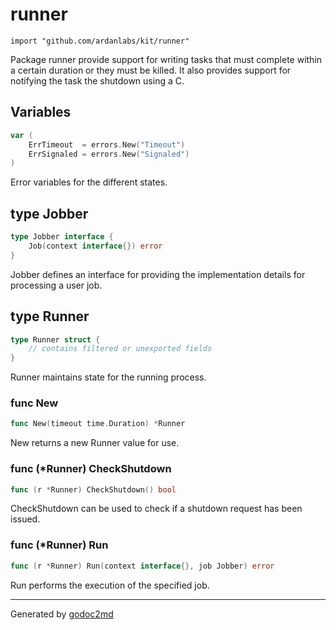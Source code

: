 
# runner
    import "github.com/ardanlabs/kit/runner"

Package runner provide support for writing tasks that must complete
within a certain duration or they must be killed. It also provides
support for notifying the task the shutdown using a <control> C.





## Variables
``` go
var (
    ErrTimeout  = errors.New("Timeout")
    ErrSignaled = errors.New("Signaled")
)
```
Error variables for the different states.



## type Jobber
``` go
type Jobber interface {
    Job(context interface{}) error
}
```
Jobber defines an interface for providing the implementation details for
processing a user job.











## type Runner
``` go
type Runner struct {
    // contains filtered or unexported fields
}
```
Runner maintains state for the running process.









### func New
``` go
func New(timeout time.Duration) *Runner
```
New returns a new Runner value for use.




### func (\*Runner) CheckShutdown
``` go
func (r *Runner) CheckShutdown() bool
```
CheckShutdown can be used to check if a shutdown request has been issued.



### func (\*Runner) Run
``` go
func (r *Runner) Run(context interface{}, job Jobber) error
```
Run performs the execution of the specified job.









- - -
Generated by [godoc2md](http://godoc.org/github.com/davecheney/godoc2md)
